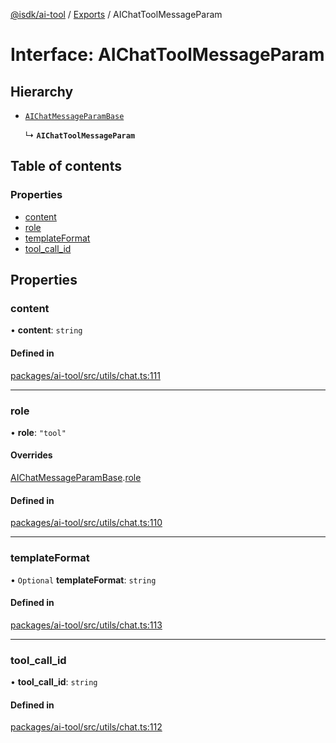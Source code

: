 [@isdk/ai-tool](../README.md) / [Exports](../modules.md) / AIChatToolMessageParam

# Interface: AIChatToolMessageParam

## Hierarchy

- [`AIChatMessageParamBase`](AIChatMessageParamBase.md)

  ↳ **`AIChatToolMessageParam`**

## Table of contents

### Properties

- [content](AIChatToolMessageParam.md#content)
- [role](AIChatToolMessageParam.md#role)
- [templateFormat](AIChatToolMessageParam.md#templateformat)
- [tool\_call\_id](AIChatToolMessageParam.md#tool_call_id)

## Properties

### content

• **content**: `string`

#### Defined in

[packages/ai-tool/src/utils/chat.ts:111](https://github.com/isdk/ai-tool.js/blob/2f408f6a05d1e5c252765bf426ed06744998275d/src/utils/chat.ts#L111)

___

### role

• **role**: ``"tool"``

#### Overrides

[AIChatMessageParamBase](AIChatMessageParamBase.md).[role](AIChatMessageParamBase.md#role)

#### Defined in

[packages/ai-tool/src/utils/chat.ts:110](https://github.com/isdk/ai-tool.js/blob/2f408f6a05d1e5c252765bf426ed06744998275d/src/utils/chat.ts#L110)

___

### templateFormat

• `Optional` **templateFormat**: `string`

#### Defined in

[packages/ai-tool/src/utils/chat.ts:113](https://github.com/isdk/ai-tool.js/blob/2f408f6a05d1e5c252765bf426ed06744998275d/src/utils/chat.ts#L113)

___

### tool\_call\_id

• **tool\_call\_id**: `string`

#### Defined in

[packages/ai-tool/src/utils/chat.ts:112](https://github.com/isdk/ai-tool.js/blob/2f408f6a05d1e5c252765bf426ed06744998275d/src/utils/chat.ts#L112)
